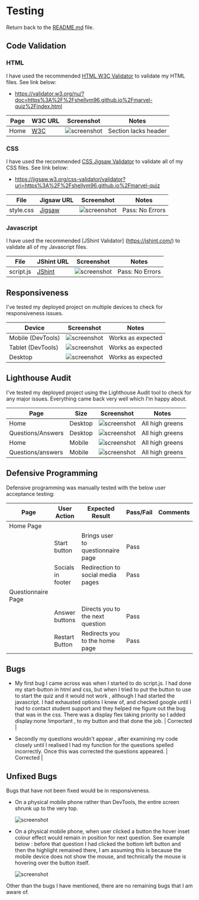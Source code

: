 # Testing

Return back to the [README.md](README.md) file.


## Code Validation

### HTML

I have used the recommended [HTML W3C Validator](https://validator.w3.org) to validate my HTML files.
See link below:

- https://validator.w3.org/nu/?doc=https%3A%2F%2Fshellym96.github.io%2Fmarvel-quiz%2Findex.html


| Page | W3C URL | Screenshot | Notes |
| --- | --- | --- | --- |
| Home | [W3C](https://validator.w3.org/nu/?doc=https%3A%2F%2Fshellym96.github.io%2Fmarvel-quiz%2Findex.html) | ![screenshot](documentation/html-validation-home.png) | Section lacks header |

### CSS

I have used the recommended [CSS Jigsaw Validator](https://jigsaw.w3.org/css-validator) to validate all of my CSS files.
See link below:
- https://jigsaw.w3.org/css-validator/validator?uri=https%3A%2F%2Fshellym96.github.io%2Fmarvel-quiz


| File | Jigsaw URL | Screenshot | Notes |
| --- | --- | --- | --- |
| style.css | [Jigsaw](https://jigsaw.w3.org/css-validator/validator?uri=https%3A%2F%2Fshellym96.github.io%2Fmarvel-quiz) | ![screenshot](documentation/css-validation-style.png) | Pass: No Errors |


### Javascript

I have used the recommended [JShint Validator] (https://jshint.com/) to validate all of my Javascript files.


| File | JShint URL | Screenshot | Notes |
| --- | --- | --- | --- |
| script.js | [JShint](https://jshint.com/) | ![screenshot](documentation/js-validation-script.png) | Pass: No Errors |

## Responsiveness

I've tested my deployed project on multiple devices to check for responsiveness issues.

| Device | Screenshot | Notes |
| --- | --- | --- |
| Mobile (DevTools) | ![screenshot](documentation/responsive-mobile.png) | Works as expected |
| Tablet (DevTools) | ![screenshot](documentation/responsive-tablet.png) | Works as expected |
| Desktop | ![screenshot](documentation/responsive-desktop.png) | Works as expected |

## Lighthouse Audit

I've tested my deployed project using the Lighthouse Audit tool to check for any major issues. Everything came back very well which I'm happy about.

| Page | Size | Screenshot | Notes |
| --- | --- | --- | --- |
| Home | Desktop | ![screenshot](documentation/lighthouse-desktop-home.png) | All high greens |
| Questions/Answers | Desktop | ![screenshot](documentation/lighthouse-desktop-qs.png) | All high greens |
| Home | Mobile | ![screenshot](documentation/lighthouse-mobile-home.png) | All high greens |
| Questions/answers | Mobile | ![screenshot](documentation/lighthouse-mobile-qs.png) | All high greens |

## Defensive Programming

Defensive programming was manually tested with the below user acceptance testing:

| Page | User Action | Expected Result | Pass/Fail | Comments |
| --- | --- | --- | --- | --- |
| Home Page | | | | |
| | Start button | Brings user to questionnaire page | Pass | |
| | Socials in footer | Redirection to social media pages | Pass | |
| Questionnaire  Page | | | | |
| | Answer buttons| Directs you to the next question | Pass | |
| | Restart Button| Redirects you to the home page| Pass | |

## Bugs

- My first bug I came across was when I started to do script.js. I had done my start-button in html and css, but when I tried to put the button to use to start the quiz and it would not work , although I had started the javascript. I had exhausted options I knew of, and checked google until I had to contact student support and they helped me figure out the bug that was in the css. There was a display flex taking priority so I added display:none !important , to my button and that done the job. | Corrected |

- Secondly my questions wouldn't appear , after examining my code closely until I realised I had my function for the questions spelled incorrectly. Once this was corrected the questions appeared. | Corrected |


## Unfixed Bugs

Bugs that have not been fixed would be in responsiveness.

- On a physical mobile phone rather than DevTools, the entire screen shrunk up to the very top.

    ![screenshot](documentation/unfixed-bug01.png)
    
 

- On a physical mobile phone, when user clicked a button the hover inset colour effect would remain in position for next question. See example below : before that question I had clicked the bottom left button and then the highlight remained there, I am assuming this is because the mobile device does not show the mouse, and technically the mouse is hovering over the button itself.

    ![screenshot](documentation/unfixed-bug02.png)


Other than the bugs I have mentioned, there are no remaining bugs that I am aware of.
